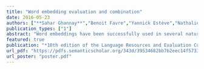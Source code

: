 ```yaml
---
title: "Word embedding evaluation and combination"
date: 2016-05-23
authors: ["**Sahar Ghannay**","Benoit Favre","Yannick Estève","Nathalie Camelin"]
publication_types: ["1"]
abstract: "Word embeddings have been successfully used in several natural language processing tasks (NLP) and speech processing. Different approaches have been introduced to calculate word embeddings through neural networks. In the literature, many studies focused on word embedding evaluation, but for our knowledge, there are still some gaps. This paper presents a study focusing on a rigorous comparison of the performances of different kinds of word embeddings. These performances are evaluated on different NLP and linguistic tasks, while all the word embeddings are estimated on the same training data using the same vocabulary, the same number of dimensions, and other similar characteristics. The evaluation results reported in this paper match those in the literature, since they point out that the improvements achieved by a word embedding in one task are not consistently observed across all tasks. For that reason, this paper investigates and evaluates approaches to combine word embeddings in order to take advantage of their complementarity, and to look for the effective word embeddings that can achieve good performances on all tasks. As a conclusion, this paper provides new perceptions of intrinsic qualities of the famous word embedding families, which can be different from the ones provided by works previously published in the scientific literature."
featured: true
publication: "*10th edition of the Language Resources and Evaluation Conference (LREC 2016)*"
url_pdf: "https://pdfs.semanticscholar.org/343d/39534682bb7b2eec14f573360877eb80cd59.pdf"
url_poster: "poster.pdf"
---
```

